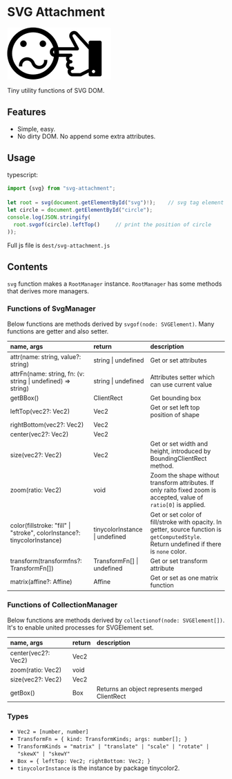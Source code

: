 # SVG Attachment

![attachment image here](https://github.com/Henoc/svg-attachment/blob/master/images/attachment.png)

Tiny utility functions of SVG DOM.

## Features

- Simple, easy.
- No dirty DOM. No append some extra attributes.

## Usage

typescript:

```typescript
import {svg} from "svg-attachment";

let root = svg(document.getElementById("svg")!);    // svg tag element
let circle = document.getElementById("circle");
console.log(JSON.stringify(
  root.svgof(circle).leftTop()     // print the position of circle
));
```

Full js file is `dest/svg-attachment.js`

## Contents

`svg` function makes a `RootManager` instance. `RootManager` has some methods that derives more managers.

### Functions of SvgManager

Below functions are methods derived by `svgof(node: SVGElement)`. Many functions are getter and also setter.

|name, args|return|description|
|:---|:---|:---|
|attr(name: string, value?: string)|string \| undefined| Get or set attributes |
|attrFn(name: string, fn: (v: string \| undefined) => string)|string \| undefined| Attributes setter which can use current value |
|getBBox()|ClientRect|Get bounding box|
|leftTop(vec2?: Vec2)|Vec2| Get or set left top position of shape|
|rightBottom(vec2?: Vec2)|Vec2| |
|center(vec2?: Vec2)|Vec2| |
|size(vec2?: Vec2)|Vec2| Get or set width and height, introduced by BoundingClientRect method. |
|zoom(ratio: Vec2)|void| Zoom the shape without transform attributes. If only raito fixed zoom is accepted, value of `ratio[0]` is applied. |
|color(fillstroke: "fill" \| "stroke", colorInstance?: tinycolorInstance) |tinycolorInstance \| undefined| Get or set color of fill/stroke with opacity. In getter, source function is `getComputedStyle`. Return undefined if there is `none` color. |
|transform(transformfns?: TransformFn[])|TransformFn[] \| undefined| Get or set transform attribute |
|matrix(affine?: Affine)|Affine| Get or set as one matrix function |

### Functions of CollectionManager

Below functions are methods derived by `collectionof(node: SVGElement[])`. It's to enable united processes for SVGElement set.

|name, args|return|description|
|:--|:--|:--|
|center(vec2?: Vec2)|Vec2| |
|zoom(ratio: Vec2)|void| |
|size(vec2?: Vec2)|Vec2| |
|getBox()|Box| Returns an object represents merged ClientRect |

### Types

- `Vec2 = [number, number]`
- `TransformFn = { kind: TransformKinds; args: number[]; }`
- `TransformKinds = "matrix" | "translate" | "scale" | "rotate" | "skewX" | "skewY"`
- `Box = { leftTop: Vec2; rightBottom: Vec2; }`
- `tinycolorInstance` is the instance by package tinycolor2.
